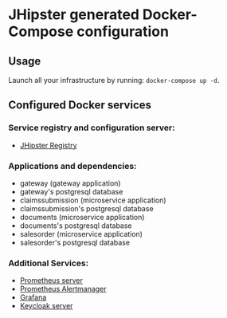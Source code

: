 # JHipster generated Docker-Compose configuration

## Usage

Launch all your infrastructure by running: `docker-compose up -d`.

## Configured Docker services

### Service registry and configuration server:

- [JHipster Registry](http://localhost:8761)

### Applications and dependencies:

- gateway (gateway application)
- gateway's postgresql database
- claimssubmission (microservice application)
- claimssubmission's postgresql database
- documents (microservice application)
- documents's postgresql database
- salesorder (microservice application)
- salesorder's postgresql database

### Additional Services:

- [Prometheus server](http://localhost:9090)
- [Prometheus Alertmanager](http://localhost:9093)
- [Grafana](http://localhost:3000)
- [Keycloak server](http://localhost:9080)
